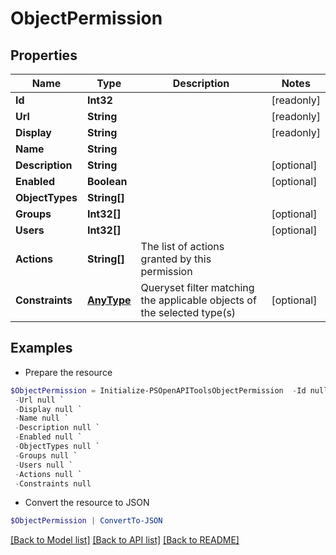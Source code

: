 # ObjectPermission
## Properties

Name | Type | Description | Notes
------------ | ------------- | ------------- | -------------
**Id** | **Int32** |  | [readonly] 
**Url** | **String** |  | [readonly] 
**Display** | **String** |  | [readonly] 
**Name** | **String** |  | 
**Description** | **String** |  | [optional] 
**Enabled** | **Boolean** |  | [optional] 
**ObjectTypes** | **String[]** |  | 
**Groups** | **Int32[]** |  | [optional] 
**Users** | **Int32[]** |  | [optional] 
**Actions** | **String[]** | The list of actions granted by this permission | 
**Constraints** | [**AnyType**](.md) | Queryset filter matching the applicable objects of the selected type(s) | [optional] 

## Examples

- Prepare the resource
```powershell
$ObjectPermission = Initialize-PSOpenAPIToolsObjectPermission  -Id null `
 -Url null `
 -Display null `
 -Name null `
 -Description null `
 -Enabled null `
 -ObjectTypes null `
 -Groups null `
 -Users null `
 -Actions null `
 -Constraints null
```

- Convert the resource to JSON
```powershell
$ObjectPermission | ConvertTo-JSON
```

[[Back to Model list]](../README.md#documentation-for-models) [[Back to API list]](../README.md#documentation-for-api-endpoints) [[Back to README]](../README.md)

